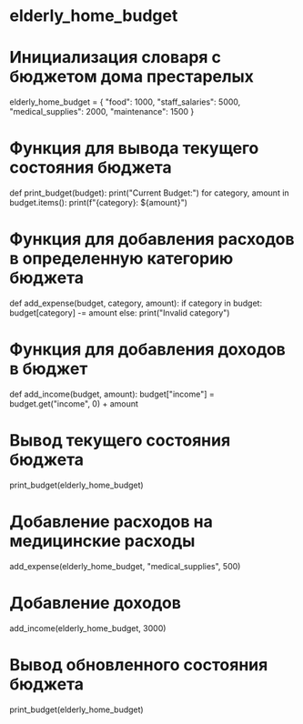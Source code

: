 # elderly_home_budget
# Инициализация словаря с бюджетом дома престарелых
elderly_home_budget = {
    "food": 1000,
    "staff_salaries": 5000,
    "medical_supplies": 2000,
    "maintenance": 1500
}

# Функция для вывода текущего состояния бюджета
def print_budget(budget):
    print("Current Budget:")
    for category, amount in budget.items():
        print(f"{category}: ${amount}")

# Функция для добавления расходов в определенную категорию бюджета
def add_expense(budget, category, amount):
    if category in budget:
        budget[category] -= amount
    else:
        print("Invalid category")

# Функция для добавления доходов в бюджет
def add_income(budget, amount):
    budget["income"] = budget.get("income", 0) + amount

# Вывод текущего состояния бюджета
print_budget(elderly_home_budget)

# Добавление расходов на медицинские расходы
add_expense(elderly_home_budget, "medical_supplies", 500)

# Добавление доходов
add_income(elderly_home_budget, 3000)

# Вывод обновленного состояния бюджета
print_budget(elderly_home_budget)
